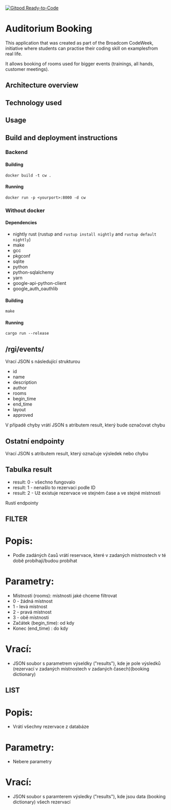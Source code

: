 [![Gitpod Ready-to-Code](https://img.shields.io/badge/Gitpod-Ready--to--Code-blue?logo=gitpod)](https://gitpod.io/#https://github.com/cizji/auditorium-booking) 

# Auditorium Booking

This application that was created as part of the Broadcom CodeWeek, initiative where students can practise their coding skill on  examplesfrom real life.

It allows booking of rooms used for bigger events (trainings, all hands, customer meetings).

## Architecture overview

## Technology used

## Usage

## Build and deployment instructions

### Backend

#### Building
```shell
docker build -t cw .
```
#### Running
```shell
docker run -p <yourport>:8000 -d cw
```
### Without docker

#### Dependencies
+ nightly rust (rustup and `rustup install nightly` and `rustup default nightly`)
+ make
+ gcc
+ pkgconf
+ sqlite
+ python
+ python-sqlalchemy
+ yarn
+ google-api-python-client
+ google_auth_oauthlib

#### Building
```shell
make
```
#### Running
```shell
cargo run --release
```

## /rgi/events/<id>
Vrací JSON s následující strukturou
- id
- name
- description
- author
- rooms
- begin_time
- end_time
- layout
- approved
  
 V případě chyby vrátí JSON s atributem result, který bude označovat chybu
 
 ## Ostatní endpointy
 Vrací JSON s atributem result, který označuje výsledek nebo chybu
 
 ## Tabulka result
 - result: 0    - všechno fungovalo
 - result: 1    - nenašlo to rezervaci podle ID
 - result: 2    - Už existuje rezervace ve stejném čase a ve stejné místnosti


Rustí endpointy
## FILTER
# Popis:
 - Podle zadáných časů vrátí reservace, které v zadaných místnostech v té době probíhají/budou probíhat
# Parametry:
 - Místnosti (rooms): místnosti jaké chceme filtrovat
 - 0 - žádná místnost
 - 1 - levá místnost
 - 2 - pravá místnost
 - 3 - obě místnosti
 - Začátek (begin_time): od kdy
 - Konec (end_time) : do kdy
# Vrací:
 - JSON soubor s parametrem výseldky ("results"), kde je pole výsledků (rezervací v zadaných místnostech v zadaných časech)(booking dictionary)
## LIST
# Popis:
 - Vrátí všechny rezervace z databáze
# Parametry:
 - Nebere parametry
# Vrací:
 - JSON soubor s paramterem výsledky ("results"), kde jsou data (booking dictionary) všech rezervací
